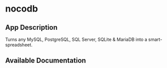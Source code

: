 # nocodb

## App Description

Turns any MySQL, PostgreSQL, SQL Server, SQLite & MariaDB into a smart-spreadsheet.

## Available Documentation

